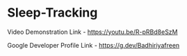 # Sleep-Tracking
Video Demonstration Link - https://youtu.be/R-pRBd8eSzM

Google Developer Profile Link - https://g.dev/Badhiriyafreen
